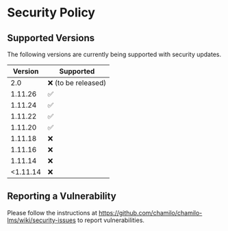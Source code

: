# Security Policy

## Supported Versions
The following versions are currently being supported with security updates.

| Version | Supported          |
| ------- | ------------------ |
| 2.0     | :x: (to be released) |
| 1.11.26 | :white_check_mark: |
| 1.11.24 | :white_check_mark: |
| 1.11.22 | :white_check_mark: |
| 1.11.20 | :white_check_mark: |
| 1.11.18 | :x: |
| 1.11.16 | :x: |
| 1.11.14 | :x: |
| <1.11.14 | :x: |

## Reporting a Vulnerability

Please follow the instructions at https://github.com/chamilo/chamilo-lms/wiki/security-issues to report vulnerabilities.
